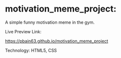 # motivation_meme_project:
A simple funny motivation meme in the gym.

Live Preview Link:

https://pbain63.github.io/motivation_meme_project



Technology: HTML5, CSS

